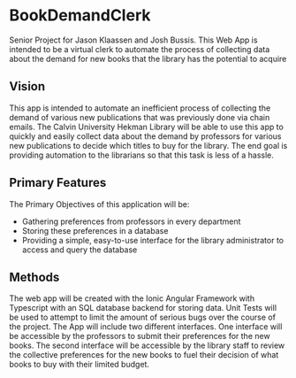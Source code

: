 # BookDemandClerk

Senior Project for Jason Klaassen and Josh Bussis.
This Web App is intended to be a virtual clerk to automate the process of collecting data about the demand 
for new books that the library has the potential to acquire

## Vision

This app is intended to automate an inefficient process of collecting the demand of various new publications 
that was previously done via chain emails. The Calvin University Hekman Library will be able to use this app 
to quickly and easily collect data about the demand by professors for various new publications to decide which
titles to buy for the library. The end goal is providing automation to the librarians so that this task is less
of a hassle.

## Primary Features

The Primary Objectives of this application will be:

  * Gathering preferences from professors in every department
  * Storing these preferences in a database
  * Providing a simple, easy-to-use interface for the library administrator to access and query the database
  

## Methods

The web app will be created with the Ionic Angular Framework with Typescript with an SQL database backend for storing data. 
Unit Tests will be used to attempt to limit the amount of serious bugs over the course of the project.
The App will include two different interfaces. One interface will be accessible by the professors to submit their preferences
for the new books. The second interface will be accessible by the library staff to review the collective preferences for the
new books to fuel their decision of what books to buy with their limited budget.

